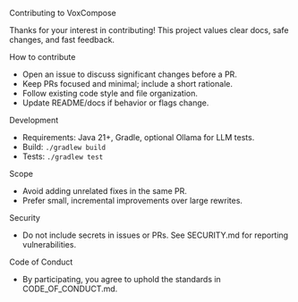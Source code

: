 Contributing to VoxCompose

Thanks for your interest in contributing! This project values clear docs, safe changes, and fast feedback.

How to contribute
- Open an issue to discuss significant changes before a PR.
- Keep PRs focused and minimal; include a short rationale.
- Follow existing code style and file organization.
- Update README/docs if behavior or flags change.

Development
- Requirements: Java 21+, Gradle, optional Ollama for LLM tests.
- Build: `./gradlew build`
- Tests: `./gradlew test`

Scope
- Avoid adding unrelated fixes in the same PR.
- Prefer small, incremental improvements over large rewrites.

Security
- Do not include secrets in issues or PRs. See SECURITY.md for reporting vulnerabilities.

Code of Conduct
- By participating, you agree to uphold the standards in CODE_OF_CONDUCT.md.

